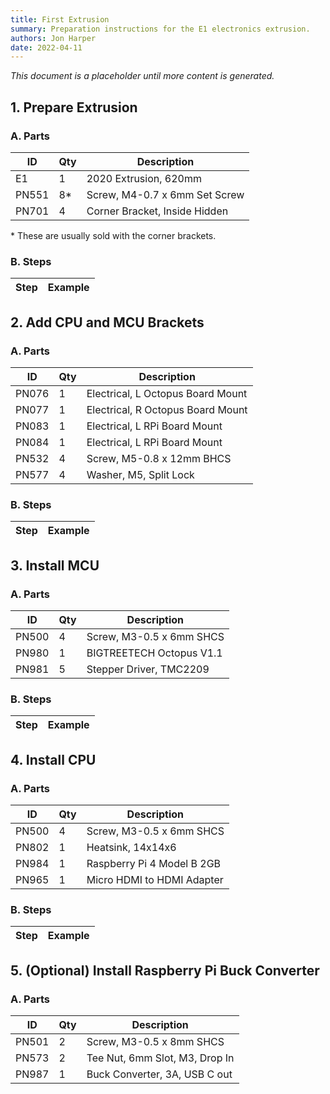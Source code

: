 ```yaml
---
title: First Extrusion
summary: Preparation instructions for the E1 electronics extrusion.
authors: Jon Harper
date: 2022-04-11
---
```


*This document is a placeholder until more content is generated.*

## 1. Prepare Extrusion

### A. Parts

| ID    | Qty | Description                          |
|-------|-----|--------------------------------------|
| E1    | 1   | 2020 Extrusion, 620mm                |
| PN551 | 8\* | Screw, M4-0.7 x 6mm Set Screw        |
| PN701 | 4   | Corner Bracket, Inside Hidden        |

\* These are usually sold with the corner brackets.

### B. Steps

| Step | Example |
|------|---------|

## 2. Add CPU and MCU Brackets

### A. Parts

| ID    | Qty | Description                          |
|-------|-----|--------------------------------------|
| PN076 | 1   | Electrical, L Octopus Board Mount    |
| PN077 | 1   | Electrical, R Octopus Board Mount    |
| PN083 | 1   | Electrical, L RPi Board Mount        |
| PN084 | 1   | Electrical, L RPi Board Mount        |
| PN532 | 4   | Screw, M5-0.8 x 12mm BHCS            |
| PN577 | 4   | Washer, M5, Split Lock               |

### B. Steps

| Step | Example |
|------|---------|

## 3. Install MCU

### A. Parts

| ID    | Qty | Description                          |
|-------|-----|--------------------------------------|
| PN500 | 4   | Screw, M3-0.5 x 6mm SHCS             |
| PN980 | 1   | BIGTREETECH Octopus V1.1             |
| PN981 | 5   | Stepper Driver, TMC2209              |

### B. Steps

| Step | Example |
|------|---------|

## 4. Install CPU

### A. Parts

| ID    | Qty | Description                          |
|-------|-----|--------------------------------------|
| PN500 | 4   | Screw, M3-0.5 x 6mm SHCS             |
| PN802 | 1   | Heatsink, 14x14x6                    |
| PN984 | 1   | Raspberry Pi 4 Model B 2GB           |
| PN965 | 1   | Micro HDMI to HDMI Adapter           |

### B. Steps

| Step | Example |
|------|---------|

## 5. (Optional) Install Raspberry Pi Buck Converter


### A. Parts

| ID    | Qty | Description                          |
|-------|-----|--------------------------------------|
| PN501 | 2   | Screw, M3-0.5 x 8mm SHCS             |
| PN573 | 2   | Tee Nut, 6mm Slot, M3, Drop In       |
| PN987 | 1   | Buck Converter, 3A, USB C out        |